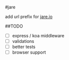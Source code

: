 #jare

add url prefix for [jare.io](http://www.jare.io/)

##TODO

- [ ] express / koa middleware
- [ ] validations
- [ ] better tests
- [ ] browser support
